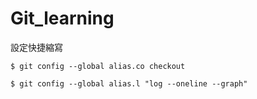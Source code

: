 # Git_learning  
設定快捷縮寫  
```
$ git config --global alias.co checkout  
```
```
$ git config --global alias.l "log --oneline --graph"
```
```

```
